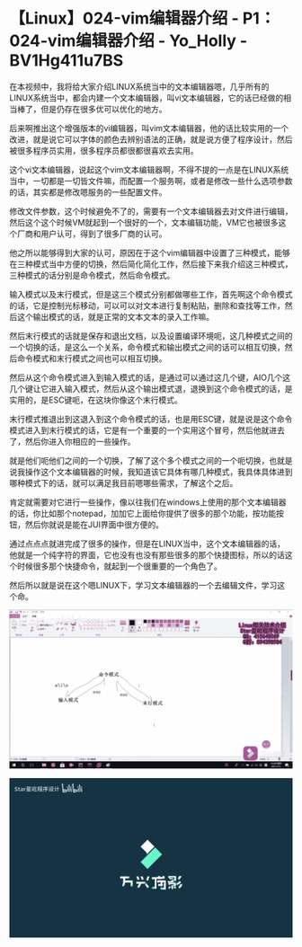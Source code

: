 # 【Linux】024-vim编辑器介绍 - P1：024-vim编辑器介绍 - Yo_Holly - BV1Hg411u7BS

在本视频中，我将给大家介绍LINUX系统当中的文本编辑器嗯，几乎所有的LINUX系统当中，都会内建一个文本编辑器，叫vi文本编辑器，它的话已经做的相当棒了，但是仍存在很多优可以优化的地方。

后来啊推出这个增强版本的vi编辑器，叫vim文本编辑器，他的话比较实用的一个改进，就是说它可以字体的颜色去辨别语法的正确，就是说方便了程序设计，然后被很多程序员实用，很多程序员都很都很喜欢去实用。

这个vi文本编辑器，说起这个vim文本编辑器啊，不得不提的一点是在LINUX系统当中，一切都是一切皆文件嘛，而配置一个服务啊，或者是修改一些什么选项参数的话，其实都是修改嗯服务的一些配置文件。

修改文件参数，这个时候避免不了的，需要有一个文本编辑器去对文件进行编辑，然后这个这个时候VM就起到一个很好的一个，文本编辑功能，VM它也被很多这个厂商和用户认可，得到了很多厂商的认可。

他之所以能够得到大家的认可，原因在于这个vim编辑器中设置了三种模式，能够在三种模式当中方便的切换，然后简化简化工作，然后接下来我介绍这三种模式，三种模式的话分别是命令模式，然后命令模式。

输入模式以及末行模式，但是这三个模式分别都做哪些工作，首先啊这个命令模式的话，它是控制光标移动，可以可以对文本进行复制粘贴，删除和查找等工作，然后这个输出模式的话，就是正常的文本文本的录入工作嘛。

然后末行模式的话就是保存和退出文档，以及设置编译环境呃，这几种模式之间的一个切换的话，是这么一个关系，命令模式和输出模式之间的话可以相互切换，然后命令模式和末行模式之间也可以相互切换。

然后从这个命令模式进入到输入模式的话，是通过可以通过这几个键，AIO几个这几个键让它进入输入模式，然后从这个输出模式退，退换到这个命令模式的话，是实用的，是ESC键呃，在这块你像这个末行模式。

末行模式推退出到这退入到这个命令模式的话，也是用ESC键，就是说是这个命令模式进入到末行模式的话，它是有一个重要的一个实用这个冒号，然后他就进去了，然后你进入你相应的一些操作。

就是他们呃他们之间的一个切换，了解了这个多个模式之间的一个呃切换，也就是说我操作这个文本编辑器的时候，我知道该它具体有哪几种模式，我具体具体进到哪种模式下的话，就可以满足我目前嗯哪些需求，了解这个之后。

肯定就需要对它进行一些操作，像以往我们在windows上使用的那个文本编辑器的话，你比如那个notepad，加加它上面给你提供了很多的那个功能，按功能按钮，然后你就说是能在JUI界面中很方便的。

通过点点点就进完成了很多的操作，但是在LINUX当中，这个文本编辑器的话，他就是一个纯字符的界面，它也没有也没有那些很多的那个快捷图标，所以的话这个时候很多那个快捷命令，就起到一个很重要的一个角色了。

然后所以就是说在这个嗯LINUX下，学习文本编辑器的一个去编辑文件，学习这个命。

![](img/11de7f683dc007f4fe63cb8f3f3a556a_1.png)

![](img/11de7f683dc007f4fe63cb8f3f3a556a_2.png)